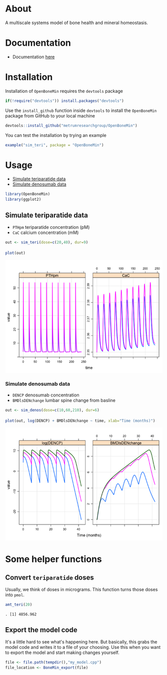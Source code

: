 
About
=====

A multiscale systems model of bone health and mineral homeostasis.

Documentation
=============

-   Documentation [here](vignettes/modeldoc.Rmd)

Installation
============

Installation of `OpenBoneMin` requires the `devtools` package

``` r
if(!require("devtools")) install.packages("devtools")
```

Use the `install_github` function inside `devtools` to install the `OpenBoneMin` package from GitHub to your local machine

``` r
devtools::install_github("metrumresearchgroup/OpenBoneMin")
```

You can test the installation by trying an example

``` r
example("sim_teri", package = "OpenBoneMin")
```

Usage
=====

-   [Simulate teriparatide data](#teri)
-   [Simulate denosumab data](#denos)

``` r
library(OpenBoneMin)
library(ggplot2)
```

<a name="teri"></a>

Simulate teriparatide data
--------------------------

-   `PTHpm` teriparatide concentration (pM)
-   `CaC` calcium concentration (mM)

``` r
out <- sim_teri(dose=c(20,40), dur=9)

plot(out)
```

![](inst/img/README-unnamed-chunk-6-1.png)

<a name="denos"></a>

### Simulate denosumab data

-   `DENCP` denosumab concentration
-   `BMDlsDENchange` lumbar spine change from basline

``` r
out <- sim_denos(dose=c(10,60,210), dur=6)

plot(out, log(DENCP) + BMDlsDENchange ~ time, xlab="Time (months)")
```

![](inst/img/README-unnamed-chunk-7-1.png)

Some helper functions
=====================

Convert `teriparatide` doses
----------------------------

Usually, we think of doses in micrograms. This function turns those doses into `pmol`.

``` r
amt_teri(20)
```

    . [1] 4856.962

Export the model code
---------------------

It's a little hard to see what's happening here. But basically, this grabs the model code and writes it to a file of your choosing. Use this when you want to export the model and start making changes yourself.

``` r
file <- file.path(tempdir(),"my_model.cpp")
file_location <- BoneMin_export(file)
```
